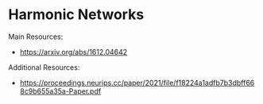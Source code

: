 # Harmonic Networks

Main Resources:
* https://arxiv.org/abs/1612.04642

Additional Resources:
* https://proceedings.neurips.cc/paper/2021/file/f18224a1adfb7b3dbff668c9b655a35a-Paper.pdf
